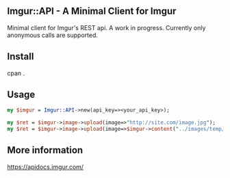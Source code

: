 ## Imgur::API - A Minimal Client for Imgur

Minimal client for Imgur's REST api. A work in progress. Currently only anonymous calls are supported.

## Install

cpan .

## Usage

```perl 
my $imgur = Imgur::API->new(api_key=><your_api_key>);

my $ret = $imgur->image->upload(image=>"http://site.com/image.jpg");
my $ret = $imgur->image->upload(image=>$imgur->content("../images/temp/something.jpg");
```

## More information

https://apidocs.imgur.com/
